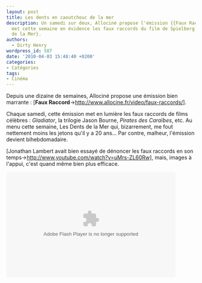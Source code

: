 ```yaml
---
layout: post
title: Les dents en caoutchouc de la mer
description: Un samedi sur deux, Allociné propose l'émission {{Faux Raccord}} qui
  met cette semaine en évidence les faux raccords du film de Spielberg {Les Dents
  de la Mer}.
authors:
  - Dirty Henry
wordpress_id: 587
date: '2010-04-03 15:48:40 +0200'
categories:
- Catégories
tags:
- Cinéma
---
```

Depuis une dizaine de semaines, Allociné propose une émission bien marrante : [__Faux Raccord__->http://www.allocine.fr/video/faux-raccords/].

Chaque samedi, cette émission met en lumière les faux raccords de films célèbres : *Gladiator*, la trilogie Jason Bourne, *Pirates des Caraïbes*, etc. Au menu cette semaine, Les Dents de la Mer qui, bizarrement, me fout nettement moins les jetons qu'il y a 20 ans... Par contre, malheur, l'émission devient bihebdomadaire.

[Jonathan Lambert avait bien essayé de dénoncer les faux raccords en son temps->http://www.youtube.com/watch?v=uMrs-ZL60Rw], mais, images à l'appui, c'est quand même bien plus efficace.

<div id="allocine_blog" style="width:450px; height:280px"><object height="280px" width="100%"><param name="movie" value="http://www.allocine.fr/blogvision/19096015"></param><param name="allowFullScreen" value="true"></param><param name="allowScriptAccess" value="always"></param><embed src="http://www.allocine.fr/blogvision/19096015" type="application/x-shockwave-flash" width="100%" height="100%" allowFullScreen="true" allowScriptAccess="always"></embed></object></div>
